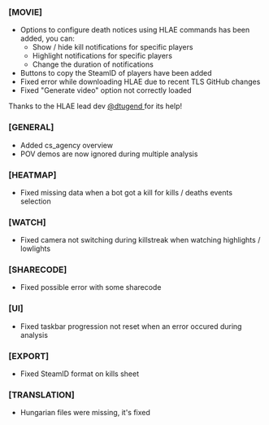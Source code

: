 ### \[MOVIE\]

- Options to configure death notices using HLAE commands has been added, you can:
  - Show / hide kill notifications for specific players
  - Highlight notifications for specific players
  - Change the duration of notifications
- Buttons to copy the SteamID of players have been added
- Fixed error while downloading HLAE due to recent TLS GitHub changes
- Fixed "Generate video" option not correctly loaded

<p class="has-text-warning">
  Thanks to the HLAE lead dev
  <a href="https://twitter.com/dtugend" target="_blank" rel="noopener noreferrer">
    @dtugend
  </a>
  for its help!
</p>

### \[GENERAL\]

- Added cs_agency overview
- POV demos are now ignored during multiple analysis

### \[HEATMAP\]

- Fixed missing data when a bot got a kill for kills / deaths events selection

### \[WATCH\]

- Fixed camera not switching during killstreak when watching highlights / lowlights

### \[SHARECODE\]

- Fixed possible error with some sharecode

### \[UI\]

- Fixed taskbar progression not reset when an error occured during analysis

### \[EXPORT\]

- Fixed SteamID format on kills sheet

### \[TRANSLATION\]

- Hungarian files were missing, it's fixed
